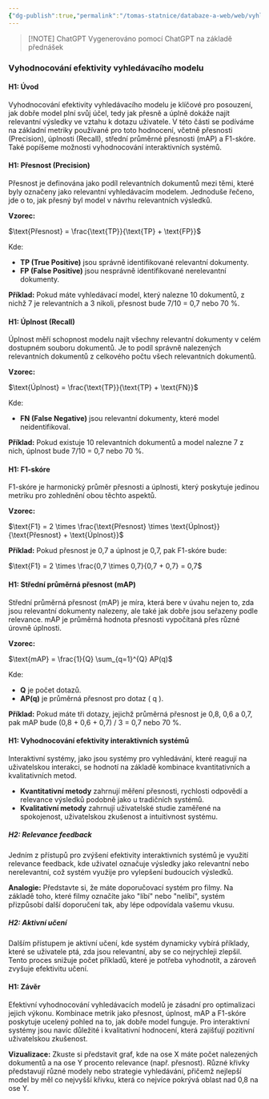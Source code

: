```yaml
---
{"dg-publish":true,"permalink":"/tomas-statnice/databaze-a-web/web/vyhledavani-na-webu-a-v-multimedialnich-databazich/vyhodnocovani-efeketivity-vyhledavaciho-modelu/","tags":["tomas","databaze_a_web","web"],"noteIcon":""}
---
```


> [!NOTE] ChatGPT
> Vygenerováno pomocí ChatGPT na základě přednášek

### Vyhodnocování efektivity vyhledávacího modelu

#### H1: Úvod

Vyhodnocování efektivity vyhledávacího modelu je klíčové pro posouzení, jak dobře model plní svůj účel, tedy jak přesně a úplně dokáže najít relevantní výsledky ve vztahu k dotazu uživatele. V této části se podíváme na základní metriky používané pro toto hodnocení, včetně přesnosti (Precision), úplnosti (Recall), střední průměrné přesnosti (mAP) a F1-skóre. Také popíšeme možnosti vyhodnocování interaktivních systémů.

#### H1: Přesnost (Precision)

Přesnost je definována jako podíl relevantních dokumentů mezi těmi, které byly označeny jako relevantní vyhledávacím modelem. Jednoduše řečeno, jde o to, jak přesný byl model v návrhu relevantních výsledků.

**Vzorec:**

$\text{Přesnost} = \frac{\text{TP}}{\text{TP} + \text{FP}}$

Kde:
- **TP (True Positive)** jsou správně identifikované relevantní dokumenty.
- **FP (False Positive)** jsou nesprávně identifikované nerelevantní dokumenty.

**Příklad:**
Pokud máte vyhledávací model, který nalezne 10 dokumentů, z nichž 7 je relevantních a 3 nikoli, přesnost bude 7/10 = 0,7 nebo 70 %.

#### H1: Úplnost (Recall)

Úplnost měří schopnost modelu najít všechny relevantní dokumenty v celém dostupném souboru dokumentů. Je to podíl správně nalezených relevantních dokumentů z celkového počtu všech relevantních dokumentů.

**Vzorec:**

$\text{Úplnost} = \frac{\text{TP}}{\text{TP} + \text{FN}}$

Kde:
- **FN (False Negative)** jsou relevantní dokumenty, které model neidentifikoval.

**Příklad:**
Pokud existuje 10 relevantních dokumentů a model nalezne 7 z nich, úplnost bude 7/10 = 0,7 nebo 70 %.

#### H1: F1-skóre

F1-skóre je harmonický průměr přesnosti a úplnosti, který poskytuje jedinou metriku pro zohlednění obou těchto aspektů.

**Vzorec:**

$\text{F1} = 2 \times \frac{\text{Přesnost} \times \text{Úplnost}}{\text{Přesnost} + \text{Úplnost}}$

**Příklad:**
Pokud přesnost je 0,7 a úplnost je 0,7, pak F1-skóre bude:

$\text{F1} = 2 \times \frac{0,7 \times 0,7}{0,7 + 0,7} = 0,7$

#### H1: Střední průměrná přesnost (mAP)

Střední průměrná přesnost (mAP) je míra, která bere v úvahu nejen to, zda jsou relevantní dokumenty nalezeny, ale také jak dobře jsou seřazeny podle relevance. mAP je průměrná hodnota přesnosti vypočítaná přes různé úrovně úplnosti.

**Vzorec:**

$\text{mAP} = \frac{1}{Q} \sum_{q=1}^{Q} AP(q)$

Kde:
- **Q** je počet dotazů.
- **AP(q)** je průměrná přesnost pro dotaz \( q \).

**Příklad:**
Pokud máte tři dotazy, jejichž průměrná přesnost je 0,8, 0,6 a 0,7, pak mAP bude (0,8 + 0,6 + 0,7) / 3 = 0,7 nebo 70 %.

#### H1: Vyhodnocování efektivity interaktivních systémů

Interaktivní systémy, jako jsou systémy pro vyhledávání, které reagují na uživatelskou interakci, se hodnotí na základě kombinace kvantitativních a kvalitativních metod.

- **Kvantitativní metody** zahrnují měření přesnosti, rychlosti odpovědí a relevance výsledků podobně jako u tradičních systémů.
- **Kvalitativní metody** zahrnují uživatelské studie zaměřené na spokojenost, uživatelskou zkušenost a intuitivnost systému.

##### H2: Relevance feedback

Jedním z přístupů pro zvýšení efektivity interaktivních systémů je využití relevance feedback, kde uživatel označuje výsledky jako relevantní nebo nerelevantní, což systém využije pro vylepšení budoucích výsledků.

**Analogie:**
Představte si, že máte doporučovací systém pro filmy. Na základě toho, které filmy označíte jako "líbí" nebo "nelíbí", systém přizpůsobí další doporučení tak, aby lépe odpovídala vašemu vkusu.

##### H2: Aktivní učení

Dalším přístupem je aktivní učení, kde systém dynamicky vybírá příklady, které se uživatele ptá, zda jsou relevantní, aby se co nejrychleji zlepšil. Tento proces snižuje počet příkladů, které je potřeba vyhodnotit, a zároveň zvyšuje efektivitu učení.

#### H1: Závěr

Efektivní vyhodnocování vyhledávacích modelů je zásadní pro optimalizaci jejich výkonu. Kombinace metrik jako přesnost, úplnost, mAP a F1-skóre poskytuje ucelený pohled na to, jak dobře model funguje. Pro interaktivní systémy jsou navíc důležité i kvalitativní hodnocení, která zajišťují pozitivní uživatelskou zkušenost.

**Vizualizace:**
Zkuste si představit graf, kde na ose X máte počet nalezených dokumentů a na ose Y procento relevance (např. přesnost). Různé křivky představují různé modely nebo strategie vyhledávání, přičemž nejlepší model by měl co nejvyšší křivku, která co nejvíce pokrývá oblast nad 0,8 na ose Y.